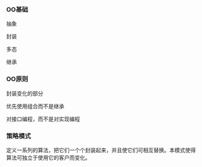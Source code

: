### OO基础

抽象

封装

多态

继承

### OO原则

封装变化的部分

优先使用组合而不是继承

对接口编程，而不是对实现编程

### 策略模式

定义一系列的算法，把它们一个个封装起来，并且使它们可相互替换。本模式使得算法可独立于使用它的客户而变化。